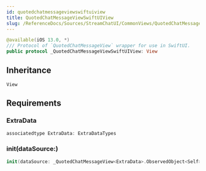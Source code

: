 ```yaml
---
id: quotedchatmessageviewswiftuiview 
title: QuotedChatMessageViewSwiftUIView
slug: /ReferenceDocs/Sources/StreamChatUI/CommonViews/QuotedChatMessageView/quotedchatmessageviewswiftuiview
---
```


``` swift
@available(iOS 13.0, *)
/// Protocol of `QuotedChatMessageView` wrapper for use in SwiftUI.
public protocol _QuotedChatMessageViewSwiftUIView: View 
```

## Inheritance

`View`

## Requirements

### ExtraData

``` swift
associatedtype ExtraData: ExtraDataTypes
```

### init(dataSource:​)

``` swift
init(dataSource: _QuotedChatMessageView<ExtraData>.ObservedObject<Self>)
```
